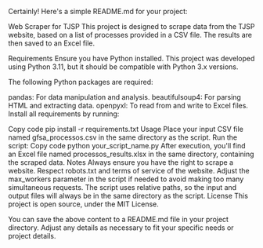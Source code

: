 
Certainly! Here's a simple README.md for your project:

Web Scraper for TJSP
This project is designed to scrape data from the TJSP website, based on a list of processes provided in a CSV file. The results are then saved to an Excel file.

Requirements
Ensure you have Python installed. This project was developed using Python 3.11, but it should be compatible with Python 3.x versions.

The following Python packages are required:

pandas: For data manipulation and analysis.
beautifulsoup4: For parsing HTML and extracting data.
openpyxl: To read from and write to Excel files.
Install all requirements by running:

Copy code
pip install -r requirements.txt
Usage
Place your input CSV file named gfsa_processos.csv in the same directory as the script.
Run the script:
Copy code
python your_script_name.py
After execution, you'll find an Excel file named processos_results.xlsx in the same directory, containing the scraped data.
Notes
Always ensure you have the right to scrape a website. Respect robots.txt and terms of service of the website.
Adjust the max_workers parameter in the script if needed to avoid making too many simultaneous requests.
The script uses relative paths, so the input and output files will always be in the same directory as the script.
License
This project is open source, under the MIT License.

You can save the above content to a README.md file in your project directory. Adjust any details as necessary to fit your specific needs or project details.